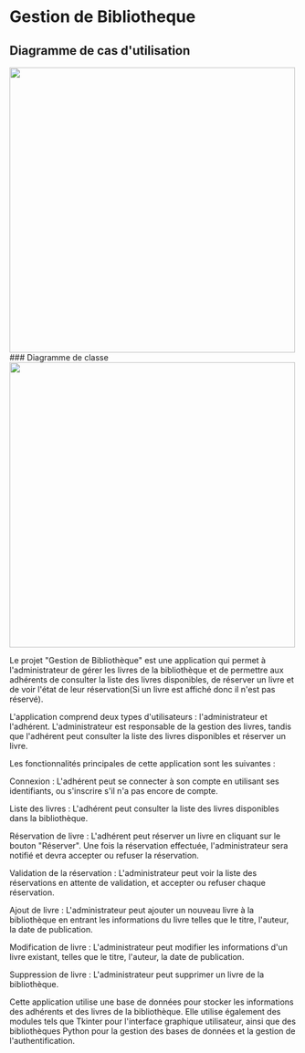 
# Gestion de Bibliotheque
## Diagramme de cas d'utilisation
<img src="https://cdn.glitch.global/954faddc-7b28-4010-80c3-c42f104147ea/biblio.JPG?v=1683721233236" width="500" >
### Diagramme de classe
<img src="https://cdn.glitch.global/954faddc-7b28-4010-80c3-c42f104147ea/Design%20sans%20titre.png?v=1683721234333" width="500" >

Le projet "Gestion de Bibliothèque"  est une application qui permet à l'administrateur de gérer les livres de la bibliothèque et de permettre aux adhérents de consulter la liste des livres disponibles, de réserver un livre et de voir l'état de leur réservation(Si un livre est affiché donc il n'est pas réservé).

L'application comprend deux types d'utilisateurs : l'administrateur et l'adhérent. L'administrateur est responsable de la gestion des livres, tandis que l'adhérent peut consulter la liste des livres disponibles et réserver un livre.

Les fonctionnalités principales de cette application sont les suivantes :

Connexion : L'adhérent peut se connecter à son compte en utilisant ses identifiants, ou s'inscrire s'il n'a pas encore de compte.

Liste des livres : L'adhérent peut consulter la liste des livres disponibles dans la bibliothèque.

Réservation de livre : L'adhérent peut réserver un livre en cliquant sur le bouton "Réserver". Une fois la réservation effectuée, l'administrateur sera notifié et devra accepter ou refuser la réservation.

Validation de la réservation : L'administrateur peut voir la liste des réservations en attente de validation, et accepter ou refuser chaque réservation.

Ajout de livre : L'administrateur peut ajouter un nouveau livre à la bibliothèque en entrant les informations du livre telles que le titre, l'auteur, la date de publication.

Modification de livre : L'administrateur peut modifier les informations d'un livre existant, telles que le titre, l'auteur, la date de publication.

Suppression de livre : L'administrateur peut supprimer un livre de la bibliothèque.

Cette application utilise une base de données pour stocker les informations des adhérents et des livres de la bibliothèque. Elle utilise également des modules tels que Tkinter pour l'interface graphique utilisateur, ainsi que des bibliothèques Python pour la gestion des bases de données et la gestion de l'authentification.

